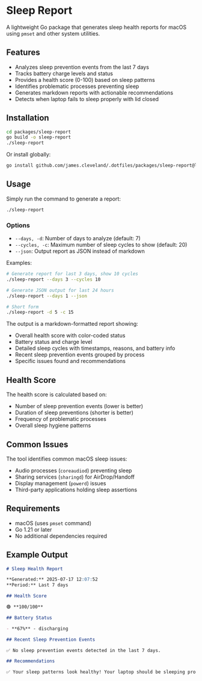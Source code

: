 # Sleep Report

A lightweight Go package that generates sleep health reports for macOS using `pmset` and other system utilities.

## Features

- Analyzes sleep prevention events from the last 7 days
- Tracks battery charge levels and status
- Provides a health score (0-100) based on sleep patterns
- Identifies problematic processes preventing sleep
- Generates markdown reports with actionable recommendations
- Detects when laptop fails to sleep properly with lid closed

## Installation

```bash
cd packages/sleep-report
go build -o sleep-report
./sleep-report
```

Or install globally:

```bash
go install github.com/james.cleveland/.dotfiles/packages/sleep-report@latest
```

## Usage

Simply run the command to generate a report:

```bash
./sleep-report
```

### Options

- `--days, -d`: Number of days to analyze (default: 7)
- `--cycles, -c`: Maximum number of sleep cycles to show (default: 20)
- `--json`: Output report as JSON instead of markdown

Examples:
```bash
# Generate report for last 3 days, show 10 cycles
./sleep-report --days 3 --cycles 10

# Generate JSON output for last 24 hours
./sleep-report --days 1 --json

# Short form
./sleep-report -d 5 -c 15
```

The output is a markdown-formatted report showing:
- Overall health score with color-coded status
- Battery status and charge level
- Detailed sleep cycles with timestamps, reasons, and battery info
- Recent sleep prevention events grouped by process
- Specific issues found and recommendations

## Health Score

The health score is calculated based on:
- Number of sleep prevention events (lower is better)
- Duration of sleep preventions (shorter is better)
- Frequency of problematic processes
- Overall sleep hygiene patterns

## Common Issues

The tool identifies common macOS sleep issues:
- Audio processes (`coreaudiod`) preventing sleep
- Sharing services (`sharingd`) for AirDrop/Handoff
- Display management (`powerd`) issues
- Third-party applications holding sleep assertions

## Requirements

- macOS (uses `pmset` command)
- Go 1.21 or later
- No additional dependencies required

## Example Output

```markdown
# Sleep Health Report

**Generated:** 2025-07-17 12:07:52
**Period:** Last 7 days

## Health Score

🟢 **100/100**

## Battery Status

- **67%** - discharging

## Recent Sleep Prevention Events

✅ No sleep prevention events detected in the last 7 days.

## Recommendations

✅ Your sleep patterns look healthy! Your laptop should be sleeping properly when the lid is closed.
```
